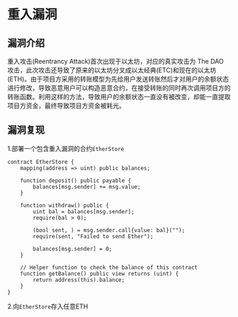 重入漏洞
==

漏洞介绍
--

重入攻击(Reentrancy Attack)首次出现于以太坊，对应的真实攻击为 The DAO 攻击，此次攻击还导致了原来的以太坊分叉成以太经典(ETC)和现在的以太坊(ETH)。由于项目方采用的转账模型为先给用户发送转账然后才对用户的余额状态进行修改，导致恶意用户可以构造恶意合约，在接受转账的同时再次调用项目方的转账函数。利用这样的方法，导致用户的余额状态一直没有被改变，却能一直提取项目方资金，最终导致项目方资金被耗光。  


漏洞复现
--

1.部署一个包含重入漏洞的合约<code>EtherStore</code>  

    contract EtherStore {
        mapping(address => uint) public balances;

        function deposit() public payable {
            balances[msg.sender] += msg.value;
        }

        function withdraw() public {
            uint bal = balances[msg.sender];
            require(bal > 0);

            (bool sent, ) = msg.sender.call{value: bal}("");
            require(sent, "Failed to send Ether");

            balances[msg.sender] = 0;
        }

        // Helper function to check the balance of this contract
        function getBalance() public view returns (uint) {
            return address(this).balance;
        }
    }
    
2.向<code>EtherStore</code>存入任意ETH  


